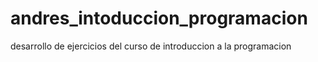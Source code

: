 # andres_intoduccion_programacion
desarrollo de ejercicios del curso de introduccion a la programacion
